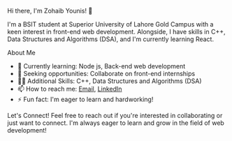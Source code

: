Hi there, I'm Zohaib Younis! 👋

I'm a BSIT student at Superior University of Lahore Gold Campus with a keen interest in front-end web development.
Alongside, I have skills in C++, Data Structures and Algorithms (DSA), and I'm currently learning React.

About Me
- 🌱 Currently learning: Node js, Back-end web development
- 💼 Seeking opportunities: Collaborate on front-end internships
- 👨‍💻 Additional Skills: C++, Data Structures and Algorithms (DSA)
- 📫 How to reach me: [Email](mailto:mr.zohaibyounus@gmail.com), [LinkedIn](https://www.linkedin.com/in/zohaib-younis/)
- ⚡ Fun fact: I'm eager to learn and hardworking!

Let's Connect!
Feel free to reach out if you're interested in collaborating or just want to connect. I'm always eager to learn and grow in the field of web development!
